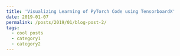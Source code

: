 ```yaml
---
title: 'Visualizing Learning of PyTorch Code using TensorboardX'
date: 2019-01-07
permalink: /posts/2019/01/blog-post-2/
tags:
  - cool posts
  - category1
  - category2
---
```



